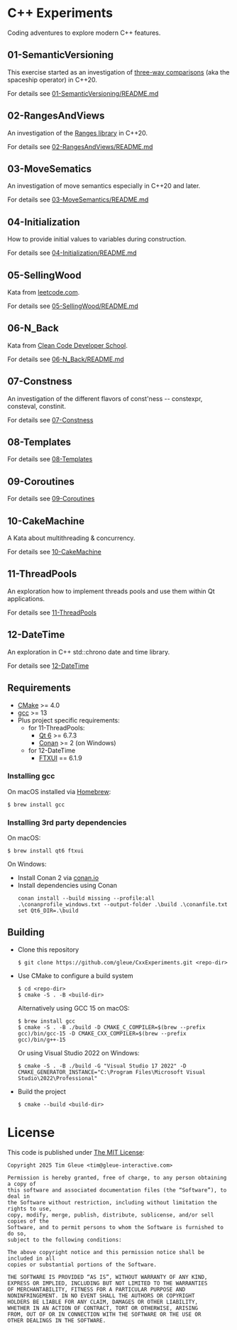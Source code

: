 # C++ Experiments

Coding adventures to explore modern C++ features.

## 01-SemanticVersioning

This exercise started as an investigation of [three-way comparisons](https://en.cppreference.com/w/cpp/language/operator_comparison#Three-way_comparison) (aka the spaceship operator) in C++20.

For details see [01-SemanticVersioning/README.md](01-SemanticVersioning/README.md)

## 02-RangesAndViews

An investigation of the [Ranges library](https://en.cppreference.com/w/cpp/ranges) in C++20.

For details see [02-RangesAndViews/README.md](02-RangesAndViews/README.md)

## 03-MoveSematics

An investigation of move semantics especially in C++20 and later.

For details see [03-MoveSemantics/README.md](03-MoveSemantics/README.md)

## 04-Initialization

How to provide initial values to variables during construction.

For details see [04-Initialization/README.md](04-Initialization/README.md)

## 05-SellingWood

Kata from [leetcode.com](https://leetcode.com/problems/selling-pieces-of-wood/).

For details see [05-SellingWood/README.md](05-SellingWood/README.md)

## 06-N_Back

Kata from [Clean Code Developer School](https://ccd-school.de/coding-dojo/application-katas/n-back/).

For details see [06-N_Back/README.md](06-N_Back/README.md)

## 07-Constness

An investigation of the different flavors of const'ness -- constexpr, consteval, constinit.

For details see [07-Constness](07-Constness/README.md)

## 08-Templates

For details see [08-Templates](08-Templates/README.md)

## 09-Coroutines

For details see [09-Coroutines](09-Coroutines/README.md)

## 10-CakeMachine

A Kata about multithreading & concurrency.

For details see [10-CakeMachine](10-CakeMachine/README.md)

## 11-ThreadPools

An exploration how to implement threads pools and use them within Qt applications.

For details see [11-ThreadPools](11-ThreadPools/README.md)

## 12-DateTime

An exploration in C++ std::chrono date and time library.

For details see [12-DateTime](12-DateTime/README.md)

## Requirements

- [CMake](https://cmake.org) >= 4.0
- [gcc](https://gcc.gnu.org/) >= 13
- Plus project specific requirements:
  - for 11-ThreadPools:
    - [Qt 6](https://qt.io) >= 6.7.3
    - [Conan](https://conan.io) >= 2 (on Windows)
  - for 12-DateTime
    - [FTXUI](https://github.com/ArthurSonzogni/FTXUI) == 6.1.9

### Installing gcc

On macOS installed via [Homebrew](https://brew.sh):
```console
$ brew install gcc
```

### Installing 3rd party dependencies

On macOS:
```console
$ brew install qt6 ftxui
```

On Windows:
- Install Conan 2 via [conan.io](https://docs.conan.io/2/installation.html)
- Install dependencies using Conan
  ```console
  conan install --build missing --profile:all .\conanprofile_windows.txt --output-folder .\build .\conanfile.txt
  set Qt6_DIR=.\build
  ```

## Building

- Clone this repository
  ```console
  $ git clone https://github.com/gleue/CxxExperiments.git <repo-dir>
  ```
- Use CMake to configure a build system
  ```console
  $ cd <repo-dir>
  $ cmake -S . -B <build-dir>
  ```
  Alternatively using GCC 15 on macOS:
  ```console
  $ brew install gcc
  $ cmake -S . -B ./build -D CMAKE_C_COMPILER=$(brew --prefix gcc)/bin/gcc-15 -D CMAKE_CXX_COMPILER=$(brew --prefix gcc)/bin/g++-15
  ```
  Or using Visual Studio 2022 on Windows:
  ```console
  $ cmake -S . -B ./build -G "Visual Studio 17 2022" -D CMAKE_GENERATOR_INSTANCE="C:\Program Files\Microsoft Visual Studio\2022\Professional"
  ```

- Build the project
  ```console
  $ cmake --build <build-dir>
  ```

# License

This code is published under [The MIT License](https://opensource.org/license/mit/):

```
Copyright 2025 Tim Gleue <tim@gleue-interactive.com>

Permission is hereby granted, free of charge, to any person obtaining a copy of
this software and associated documentation files (the “Software”), to deal in
the Software without restriction, including without limitation the rights to use,
copy, modify, merge, publish, distribute, sublicense, and/or sell copies of the
Software, and to permit persons to whom the Software is furnished to do so,
subject to the following conditions:

The above copyright notice and this permission notice shall be included in all
copies or substantial portions of the Software.

THE SOFTWARE IS PROVIDED “AS IS”, WITHOUT WARRANTY OF ANY KIND,
EXPRESS OR IMPLIED, INCLUDING BUT NOT LIMITED TO THE WARRANTIES
OF MERCHANTABILITY, FITNESS FOR A PARTICULAR PURPOSE AND
NONINFRINGEMENT. IN NO EVENT SHALL THE AUTHORS OR COPYRIGHT
HOLDERS BE LIABLE FOR ANY CLAIM, DAMAGES OR OTHER LIABILITY,
WHETHER IN AN ACTION OF CONTRACT, TORT OR OTHERWISE, ARISING
FROM, OUT OF OR IN CONNECTION WITH THE SOFTWARE OR THE USE OR
OTHER DEALINGS IN THE SOFTWARE.
```
